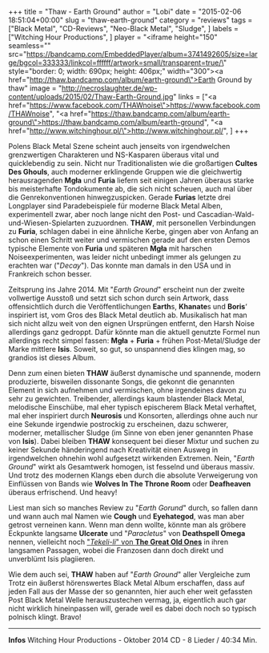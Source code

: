 +++
title = "Thaw - Earth Ground"
author = "Lobi"
date = "2015-02-06 18:51:04+00:00"
slug = "thaw-earth-ground"
category = "reviews"
tags = ["Black Metal", "CD-Reviews", "Neo-Black Metal", "Sludge", ]
labels = ["Witching Hour Productions", ]
player = "<iframe height=\"150\" seamless=\"\" src=\"https://bandcamp.com/EmbeddedPlayer/album=3741492605/size=large/bgcol=333333/linkcol=ffffff/artwork=small/transparent=true/\" style=\"border: 0; width: 690px; height: 406px;\" width=\"300\"><a href=\"http://thaw.bandcamp.com/album/earth-ground\">Earth Ground by thaw</a></iframe>"
image = "http://necroslaughter.de/wp-content/uploads/2015/02/Thaw-Earth-Ground.jpg"
links = ["<a href=\"https://www.facebook.com/THAWnoise\">https://www.facebook.com/THAWnoise</a>", "<a href=\"https://thaw.bandcamp.com/album/earth-ground\">https://thaw.bandcamp.com/album/earth-ground</a>", "<a href=\"http://www.witchinghour.pl/\">http://www.witchinghour.pl/</a>", ]
+++

Polens Black Metal Szene scheint auch jenseits von irgendwelchen grenzwertigen Charakteren und NS-Kasparen überaus vital und quicklebendig zu sein. Nicht nur Traditionalisten wie die großartigen **Cultes Des Ghouls**, auch moderner erklingende Gruppen wie die gleichwertig herausragenden **Mgła** und **Furia** liefern seit einigen Jahren überaus starke bis meisterhafte Tondokumente ab, die sich nicht scheuen, auch mal über die Genrekonventionen hinwegzuspicken. Gerade **Furias** letzte drei Longplayer sind Paradebeispiele für moderne Black Metal Alben, experimentell zwar, aber noch lange nicht den Post- und Cascadian-Wald-und-Wiesen-Spielarten zuzuordnen. **THAW**, mit personellen Verbindungen zu **Furia**, schlagen dabei in eine ähnliche Kerbe, gingen aber von Anfang an schon einen Schritt weiter und vermischen gerade auf den ersten Demos typische Elemente von **Furia** und späteren **Mgła** mit harschen Noiseexperimenten, was leider nicht unbedingt immer als gelungen zu erachten war ("_Decay_"). Das konnte man damals in den USA und in Frankreich schon besser.

Zeitsprung ins Jahre 2014. Mit "_Earth Ground_" erscheint nun der zweite vollwertige Ausstoß und setzt sich schon durch sein Artwork, dass offensichtlich durch die Veröffentlichungen **Earth**s, **Khanate**s und **Boris**‘ inspiriert ist, vom Gros des Black Metal deutlich ab. Musikalisch hat man sich nicht allzu weit von den eignen Ursprüngen entfernt, den Harsh Noise allerdings ganz gedroppt. Dafür könnte man die aktuell genutzte Formel nun allerdings recht simpel fassen: **Mgła** + **Furia** + frühen Post-Metal/Sludge der Marke mittlere **Isis**. Soweit, so gut, so unspannend dies klingen mag, so grandios ist dieses Album.

Denn zum einen bieten **THAW** äußerst dynamische und spannende, modern produzierte, bisweilen dissonante Songs, die gekonnt die genannten Element in sich aufnehmen und vermischen, ohne irgendeines davon zu sehr zu gewichten. Treibender, allerdings kaum blastender Black Metal, melodische Einschübe, mal eher typisch epischerem Black Metal verhaftet, mal eher inspiriert durch **Neurosis** und Konsorten, allerdings ohne auch nur eine Sekunde irgendwie postrockig zu erscheinen, dazu schwerer, moderner, metallischer Sludge (im Sinne von eben jener genannten Phase von **Isis**). Dabei bleiben **THAW** konsequent bei dieser Mixtur und suchen zu keiner Sekunde händeringend nach Kreativität einen Ausweg in irgendwelchen ohnehin wohl aufgesetzt wirkenden Extremen. Nein, "_Earth Ground_" wirkt als Gesamtwerk homogen, ist fesselnd und überaus massiv. Und trotz des modernen Klangs eben durch die absolute Verweigerung von Einflüssen von Bands wie **Wolves In The Throne Room** oder **Deafheaven** überaus erfrischend. Und heavy!

Liest man sich so manches Review zu "_Earth Gorund_" durch, so fallen dann und wann auch mal Namen wie **Cough** und **Eyehategod**, was man aber getrost verneinen kann. Wenn man denn wollte, könnte man als gröbere Eckpunkte langsame **Ulcerate** und "_Paracletus_" von **Deathspell Omega** nennen, vielleicht noch <a href="http://necroslaughter.de/2014/07/the-great-old-ones-tekeli-li/" title="The Great Old Ones – Tekeli-li">"_Tekeli-li_" von **The Great Old Ones**</a> in ihren langsamen Passagen, wobei die Franzosen dann doch direkt und unverblümt Isis plagiieren.

Wie dem auch sei, **THAW** haben auf "_Earth Ground_" aller Vergleiche zum Trotz ein äußerst hörenswertes Black Metal Album erschaffen, dass auf jeden Fall aus der Masse der so genannten, hier auch eher weit gefassten Post Black Metal Welle herauszustechen vermag, ja, eigentlich auch gar nicht wirklich hineinpassen will, gerade weil es dabei doch noch so typisch polnisch klingt. Bravo!





---
**Infos**
Witching Hour Productions - Oktober 2014
CD - 8 Lieder / 40:34 Min.
